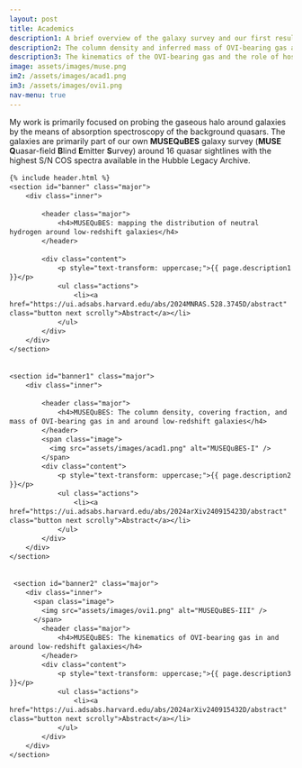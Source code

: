 ```yaml
---
layout: post
title: Academics
description1: A brief overview of the galaxy survey and our first result of the statistical distribution of neutral hydrogen in and around the galaxies can be found here.
description2: The column density and inferred mass of OVI-bearing gas around galaxies is presented here. Leveraging the low-mass galaxies from MUSEQuBES alongside the higher-mass galaxies from literature, this work disentangles the different origin scenarios of OVI in galactic halos. 
description3: The kinematics of the OVI-bearing gas and the role of host galaxy properties is explored in this work. 
image: assets/images/muse.png
im2: /assets/images/acad1.png
im3: /assets/images/ovi1.png
nav-menu: true
---
```


My work is primarily focused on probing the gaseous halo around galaxies by the means of absorption spectroscopy of the background quasars. The galaxies are primarily part of our own <b>MUSEQuBES</b> galaxy survey (<b>MUSE</b> <b>Q</b>uasar-field <b>B</b>lind <b>E</b>mitter <b>S</b>urvey) around 16 quasar sightlines with the highest S/N COS spectra available in the Hubble Legacy Archive. 

<body>


    {% include header.html %}
    <section id="banner" class="major">
        <div class="inner"> 

            <header class="major">
                <h4>MUSEQuBES: mapping the distribution of neutral hydrogen around low-redshift galaxies</h4>
            </header>

            <div class="content">
                <p style="text-transform: uppercase;">{{ page.description1 }}</p>
                <ul class="actions">
                    <li><a href="https://ui.adsabs.harvard.edu/abs/2024MNRAS.528.3745D/abstract" class="button next scrolly">Abstract</a></li>
                </ul>
            </div>
        </div>
    </section>


    <section id="banner1" class="major">
        <div class="inner"> 

            <header class="major">
                <h4>MUSEQuBES: The column density, covering fraction, and mass of OVI-bearing gas in and around low-redshift galaxies</h4>
            </header>
            <span class="image">
              <img src="assets/images/acad1.png" alt="MUSEQuBES-I" />
            </span>
            <div class="content">
                <p style="text-transform: uppercase;">{{ page.description2 }}</p>
                <ul class="actions">
                    <li><a href="https://ui.adsabs.harvard.edu/abs/2024arXiv240915423D/abstract" class="button next scrolly">Abstract</a></li>
                </ul>
            </div>
        </div>
    </section>

   
     <section id="banner2" class="major">
        <div class="inner"> 
          <span class="image">
            <img src="assets/images/ovi1.png" alt="MUSEQuBES-III" />
          </span>
            <header class="major">
                <h4>MUSEQuBES: The kinematics of OVI-bearing gas in and around low-redshift galaxies</h4>
            </header>
            <div class="content">
                <p style="text-transform: uppercase;">{{ page.description3 }}</p>
                <ul class="actions">
                    <li><a href="https://ui.adsabs.harvard.edu/abs/2024arXiv240915432D/abstract" class="button next scrolly">Abstract</a></li>
                </ul>
            </div>
        </div>
    </section>







